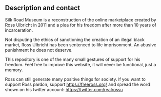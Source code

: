 ## Description and contact

Silk Road Museum is a reconstruction of the online marketplace created by Ross Ulbricht in 2011 and a plea for his freedom after more than 10 years of incarceration.

Not disputing the ethics of sanctioning the creation of an illegal black market, Ross Ulbricht has been sentenced to life imprisonment. An abusive punishment he does not deserve.

This repository is one of the many small gestures of support for his freedom. Feel free to improve this website, it will never be functional, just a memory.

Ross can still generate many positive things for society. If you want to support Ross pardon, support https://freeross.org/ and spread the word shown on his twitter account: https://twitter.com/realrossu 
